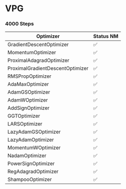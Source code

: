 # VPG
### 4000 Steps
| Optimizer  | Status NM |
| ------------- | ------------- |
| GradientDescentOptimizer | :white_check_mark: |
| MomentumOptimizer | :white_check_mark: |
| ProximalAdagradOptimizer | :white_check_mark: |
| ProximalGradientDescentOptimizer | :white_check_mark: |
| RMSPropOptimizer | :white_check_mark: |
| AdaMaxOptimizer | :white_check_mark: |
| AdamGSOptimizer | :white_check_mark: |
| AdamWOptimizer | :white_check_mark: |
| AddSignOptimizer | :white_check_mark: |
| GGTOptimizer | :white_check_mark: |
| LARSOptimizer | :white_check_mark: |
| LazyAdamGSOptimizer | :white_check_mark: |
| LazyAdamOptimizer | :white_check_mark: |
| MomentumWOptimizer | :white_check_mark: |
| NadamOptimizer | :white_check_mark: |
| PowerSignOptimizer | :white_check_mark: |
| RegAdagradOptimizer | :white_check_mark: |
| ShampooOptimizer | :white_check_mark: |
